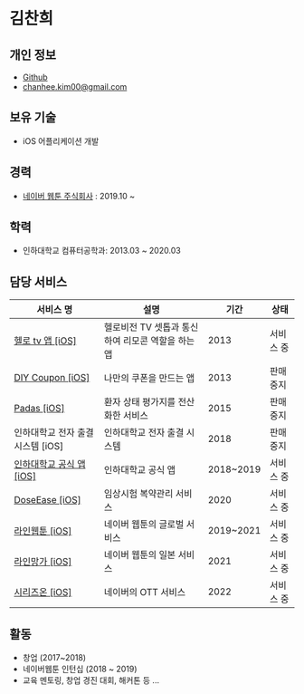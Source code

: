 # 김찬희

## 개인 정보

- [Github](https://github.com/kcharliek)
- chanhee.kim00@gmail.com

## 보유 기술

- iOS 어플리케이션 개발

## 경력

- [네이버 웹툰 주식회사](https://webtoonscorp.com/) : 2019.10 ~

## 학력

- 인하대학교 컴퓨터공학과: 2013.03 ~ 2020.03

## 담당 서비스

| 서비스 명                                                    | 설명                                              | 기간      | 상태      |
| ------------------------------------------------------------ | ------------------------------------------------- | --------- | --------- |
| [헬로 tv 앱 [iOS]](https://apps.apple.com/kr/app/id807371414) | 헬로비전 TV 셋톱과 통신하여 리모콘 역할을 하는 앱 | 2013      | 서비스 중 |
| [DIY Coupon [iOS]](https://blog.naver.com/ggul56/220353180107) | 나만의 쿠폰을 만드는 앱                           | 2013      | 판매 중지 |
| [Padas [iOS]](http://news.kmib.co.kr/article/view.asp?arcid=0010269800&code=61171911&cp=nv) | 환자 상태 평가지를 전산화한 서비스                | 2015      | 판매 중지 |
| 인하대학교 전자 출결 시스템 [iOS]                            | 인하대학교 전자 출결 시스템                       | 2018      | 판매 중지 |
| [인하대학교 공식 앱 [iOS]](https://apps.apple.com/kr/app/id454943023) | 인하대학교 공식 앱                                | 2018~2019 | 서비스 중 |
| [DoseEase [iOS]](https://apps.apple.com/kr/app/id1496893574) | 임상시험 복약관리 서비스                          | 2020      | 서비스 중 |
| [라인웹툰 [iOS]](https://apps.apple.com/us/app/id894546091)  | 네이버 웹툰의 글로벌 서비스                       | 2019~2021 | 서비스 중 |
| [라인망가 [iOS]](https://apps.apple.com/jp/app/id597088068)  | 네이버 웹툰의 일본 서비스                         | 2021      | 서비스 중 |
| [시리즈온 [iOS]](https://apps.apple.com/kr/app/id530059576)  | 네이버의 OTT 서비스                               | 2022      | 서비스 중 |

## 활동

- 창업 (2017~2018)
- 네이버웹툰 인턴십 (2018 ~ 2019)
- 교육 멘토링, 창업 경진 대회, 해커톤 등 ...
